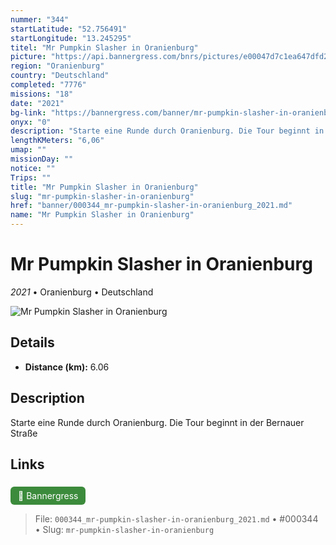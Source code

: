 ```yaml
---
nummer: "344"
startLatitude: "52.756491"
startLongitude: "13.245295"
titel: "Mr Pumpkin Slasher in Oranienburg"
picture: "https://api.bannergress.com/bnrs/pictures/e00047d7c1ea647dfd28ae321fecda2f"
region: "Oranienburg"
country: "Deutschland"
completed: "7776"
missions: "18"
date: "2021"
bg-link: "https://bannergress.com/banner/mr-pumpkin-slasher-in-oranienburg-13b7"
onyx: "0"
description: "Starte eine Runde durch Oranienburg. Die Tour beginnt in der Bernauer Straße"
lengthKMeters: "6,06"
umap: ""
missionDay: ""
notice: ""
Trips: ""
title: "Mr Pumpkin Slasher in Oranienburg"
slug: "mr-pumpkin-slasher-in-oranienburg"
href: "banner/000344_mr-pumpkin-slasher-in-oranienburg_2021.md"
name: "Mr Pumpkin Slasher in Oranienburg"
---
```

# Mr Pumpkin Slasher in Oranienburg

*2021* • Oranienburg • Deutschland

![Mr Pumpkin Slasher in Oranienburg](https://api.bannergress.com/bnrs/pictures/e00047d7c1ea647dfd28ae321fecda2f)



## Details
- **Distance (km):** 6.06






## Description
Starte eine Runde durch Oranienburg. Die Tour beginnt in der Bernauer Straße



## Links
<a href="https://bannergress.com/banner/mr-pumpkin-slasher-in-oranienburg-13b7" style="display:inline-block;margin:6px 8px 0 0;padding:6px 12px;background:#3c8b3c;color:#fff;text-decoration:none;border-radius:6px;">🔗 Bannergress</a>




> File: `000344_mr-pumpkin-slasher-in-oranienburg_2021.md` • #000344 • Slug: `mr-pumpkin-slasher-in-oranienburg`
